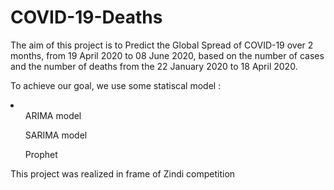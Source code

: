# COVID-19-Deaths

The aim of this project is to Predict the Global Spread of COVID-19 over 2 months, from 19 April 2020 to 08 June 2020, based on the number of cases and the number of deaths from the 22 January 2020 to 18 April 2020.

To achieve our goal, we use some statiscal model :
<li>
    <ul> ARIMA model </ul>
    <ul> SARIMA model </ul>
    <ul> Prophet </ul>
</li>
  
This project was realized in frame of Zindi competition
